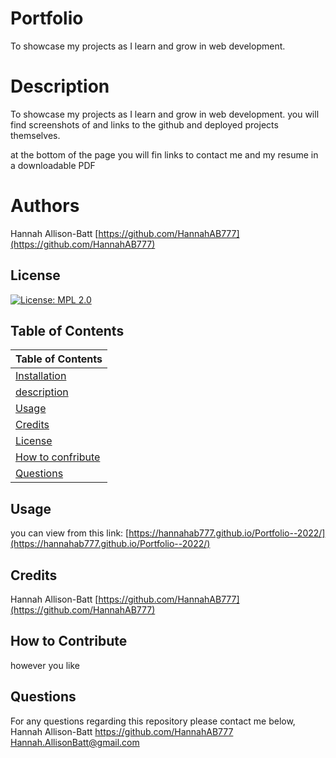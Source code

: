 # Portfolio
To showcase my projects as I learn and grow in web development.

# Description
To showcase my projects as I learn and grow in web development. you will find screenshots of and links to the github and deployed projects themselves.

at the bottom of the page you will fin links to contact me and my resume in a downloadable PDF


# Authors
Hannah Allison-Batt
[https://github.com/HannahAB777](https://github.com/HannahAB777)


## License
  
[![License: MPL 2.0](https://img.shields.io/badge/License-MPL_2.0-brightgreen.svg)](https://opensource.org/licenses/MPL-2.0)

  
## Table of Contents
| Table of Contents|
| ----------- |
|[Installation](#installation) |
|[description](#description)|
|[Usage](#usage)|
|[Credits](#credits)|
|[License](#license)|
|[How to confribute](#how-to-contribute)|
|[Questions](#questions)|
   
  ## Usage

  you can view from this link: 
  [https://hannahab777.github.io/Portfolio--2022/](https://hannahab777.github.io/Portfolio--2022/)

  ## Credits

  Hannah Allison-Batt
  [https://github.com/HannahAB777](https://github.com/HannahAB777)
  
  ## How to Contribute

  however you like

  ## Questions

  For any questions regarding this repository please contact me below,
  Hannah Allison-Batt
  https://github.com/HannahAB777
  Hannah.AllisonBatt@gmail.com
